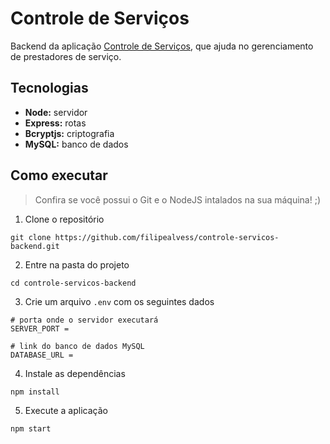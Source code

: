# Controle de Serviços
Backend da aplicação [Controle de Serviços](https://github.com/filipealvess/controle-servicos), que ajuda no gerenciamento de prestadores de serviço.

## Tecnologias
- **Node:** servidor
- **Express:** rotas
- **Bcryptjs:** criptografia
- **MySQL:** banco de dados

## Como executar
> Confira se você possui o Git e o NodeJS intalados na sua máquina! ;)

1. Clone o repositório
```
git clone https://github.com/filipealvess/controle-servicos-backend.git
```

2. Entre na pasta do projeto
```
cd controle-servicos-backend
```

3. Crie um arquivo `.env` com os seguintes dados
```env
# porta onde o servidor executará
SERVER_PORT = 

# link do banco de dados MySQL
DATABASE_URL = 
```

4. Instale as dependências
```
npm install
```

5. Execute a aplicação
```
npm start
```
